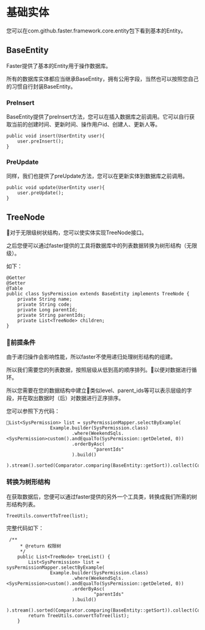# 基础实体

您可以在com.github.faster.framework.core.entity包下看到基本的Entity。

## BaseEntity
Faster提供了基本的Entity用于操作数据库。

所有的数据库实体都应当继承BaseEntity，拥有公用字段，当然也可以按照您自己的习惯自行封装BaseEntity。

### PreInsert

BaseEntity提供了preInsert方法，您可以在插入数据库之前调用。它可以自行获取当前的创建时间、更新时间、操作用户id、创建人、更新人等。

```
public void insert(UserEntity user){
    user.preInsert();
}
```

### PreUpdate

同样，我们也提供了preUpdate方法，您可以在更新实体到数据库之前调用。

```
public void update(UserEntity user){
    user.preUpdate();
}
```


## TreeNode

对于无限级树状结构，您可以使实体实现TreeNode接口。

之后您便可以通过faster提供的工具将数据库中的列表数据转换为树形结构（无限级）。

如下：

```
@Getter
@Setter
@Table
public class SysPermission extends BaseEntity implements TreeNode {
    private String name;
    private String code;
    private Long parentId;
    private String parentIds;
    private List<TreeNode> children;
}
```


### 前提条件

由于递归操作会影响性能，所以faster不使用递归处理树形结构的组建。

所以我们需要您的列表数据，按照层级从低到高的顺序排列。以便对数据进行循环。

所以您需要在您的数据结构中建立类似level、parent_ids等可以表示层级的字段，并在取出数据时（后）对数据进行正序排序。

您可以参照下方代码：


```
List<SysPermission> list = sysPermissionMapper.selectByExample(
                Example.builder(SysPermission.class)
                        .where(WeekendSqls.<SysPermission>custom().andEqualTo(SysPermission::getDeleted, 0))
                        .orderByAsc(
                                "parentIds"
                        ).build()
        ).stream().sorted(Comparator.comparing(BaseEntity::getSort)).collect(Collectors.toList());
```

### 转换为树形结构

在获取数据后，您便可以通过faster提供的另外一个工具类，转换成我们所需的树形结构列表。

```
TreeUtils.convertToTree(list);
```

完整代码如下：

```
 /**
     * @return 权限树
     */
    public List<TreeNode> treeList() {
        List<SysPermission> list = sysPermissionMapper.selectByExample(
                Example.builder(SysPermission.class)
                        .where(WeekendSqls.<SysPermission>custom().andEqualTo(SysPermission::getDeleted, 0))
                        .orderByAsc(
                                "parentIds"
                        ).build()
        ).stream().sorted(Comparator.comparing(BaseEntity::getSort)).collect(Collectors.toList());
        return TreeUtils.convertToTree(list);
    }
```